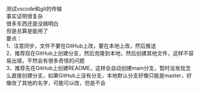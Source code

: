 
测试vscode和git的传输  
事实证明很复杂  
很多东西还是没搞明白  
但是总算是能用了  
要点：  
1、注意同步，文件不要在GitHub上改，要在本地上改，然后推送  
2、推荐现在GitHub上创建分支，然后克隆到本地，然后创建其他文件，这样不容易出错，不然会有很多奇怪的问题  
3、推荐先在GitHub上创建README，这样会自动创建main分支，暂时没发现怎么直接创建分支，如果GitHub上没有分支，本地默认分支好像只能是master，好像改了其他的名字，可能可以改，但是不会  

